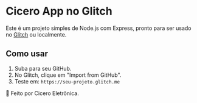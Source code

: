 # Cicero App no Glitch

Este é um projeto simples de Node.js com Express, pronto para ser usado no [Glitch](https://glitch.com) ou localmente.

## Como usar

1. Suba para seu GitHub.
2. No Glitch, clique em "Import from GitHub".
3. Teste em: `https://seu-projeto.glitch.me`

🚀 Feito por Cicero Eletrônica.
